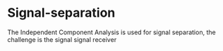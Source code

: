 # Signal-separation
The Independent Component Analysis is used for signal separation, the challenge is the signal signal receiver
